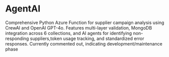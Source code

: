 # AgentAI
Comprehensive Python Azure Function for supplier campaign analysis using CrewAI and OpenAI GPT-4o. Features multi-layer validation, MongoDB integration across 6 collections, and AI agents for identifying non-responding suppliers,token usage tracking, and standardized error responses. Currently commented out, indicating development/maintenance phase
